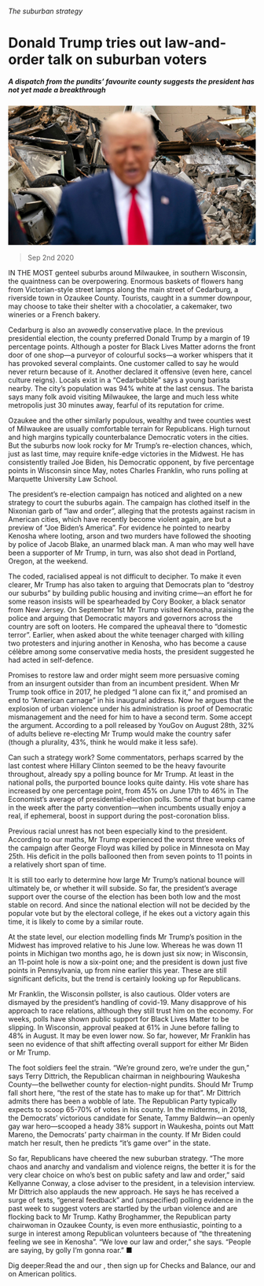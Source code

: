 ###### The suburban strategy

# Donald Trump tries out law-and-order talk on suburban voters 

##### A dispatch from the pundits’ favourite county suggests the president has not yet made a breakthrough 

![image](images/20200905_USP001.jpg) 

> Sep 2nd 2020 

IN THE MOST genteel suburbs around Milwaukee, in southern Wisconsin, the quaintness can be overpowering. Enormous baskets of flowers hang from Victorian-style street lamps along the main street of Cedarburg, a riverside town in Ozaukee County. Tourists, caught in a summer downpour, may choose to take their shelter with a chocolatier, a cakemaker, two wineries or a French bakery.

Cedarburg is also an avowedly conservative place. In the previous presidential election, the county preferred Donald Trump by a margin of 19 percentage points. Although a poster for Black Lives Matter adorns the front door of one shop—a purveyor of colourful socks—a worker whispers that it has provoked several complaints. One customer called to say he would never return because of it. Another declared it offensive (even here, cancel culture reigns). Locals exist in a “Cedarbubble” says a young barista nearby. The city’s population was 94% white at the last census. The barista says many folk avoid visiting Milwaukee, the large and much less white metropolis just 30 minutes away, fearful of its reputation for crime.


Ozaukee and the other similarly populous, wealthy and twee counties west of Milwaukee are usually comfortable terrain for Republicans. High turnout and high margins typically counterbalance Democratic voters in the cities. But the suburbs now look rocky for Mr Trump’s re-election chances, which, just as last time, may require knife-edge victories in the Midwest. He has consistently trailed Joe Biden, his Democratic opponent, by five percentage points in Wisconsin since May, notes Charles Franklin, who runs polling at Marquette University Law School.

The president’s re-election campaign has noticed and alighted on a new strategy to court the suburbs again. The campaign has clothed itself in the Nixonian garb of “law and order”, alleging that the protests against racism in American cities, which have recently become violent again, are but a preview of “Joe Biden’s America”. For evidence he pointed to nearby Kenosha where looting, arson and two murders have followed the shooting by police of Jacob Blake, an unarmed black man. A man who may well have been a supporter of Mr Trump, in turn, was also shot dead in Portland, Oregon, at the weekend. 

The coded, racialised appeal is not difficult to decipher. To make it even clearer, Mr Trump has also taken to arguing that Democrats plan to “destroy our suburbs” by building public housing and inviting crime—an effort he for some reason insists will be spearheaded by Cory Booker, a black senator from New Jersey. On September 1st Mr Trump visited Kenosha, praising the police and arguing that Democratic mayors and governors across the country are soft on looters. He compared the upheaval there to “domestic terror”. Earlier, when asked about the white teenager charged with killing two protesters and injuring another in Kenosha, who has become a cause célèbre among some conservative media hosts, the president suggested he had acted in self-defence.

Promises to restore law and order might seem more persuasive coming from an insurgent outsider than from an incumbent president. When Mr Trump took office in 2017, he pledged “I alone can fix it,” and promised an end to “American carnage” in his inaugural address. Now he argues that the explosion of urban violence under his administration is proof of Democratic mismanagement and the need for him to have a second term. Some accept the argument. According to a poll released by YouGov on August 28th, 32% of adults believe re-electing Mr Trump would make the country safer (though a plurality, 43%, think he would make it less safe).

Can such a strategy work? Some commentators, perhaps scarred by the last contest where Hillary Clinton seemed to be the heavy favourite throughout, already spy a polling bounce for Mr Trump. At least in the national polls, the purported bounce looks quite dainty. His vote share has increased by one percentage point, from 45% on June 17th to 46% in The Economist’s average of presidential-election polls. Some of that bump came in the week after the party convention—when incumbents usually enjoy a real, if ephemeral, boost in support during the post-coronation bliss.

Previous racial unrest has not been especially kind to the president. According to our maths, Mr Trump experienced the worst three weeks of the campaign after George Floyd was killed by police in Minnesota on May 25th. His deficit in the polls ballooned then from seven points to 11 points in a relatively short span of time.

It is still too early to determine how large Mr Trump’s national bounce will ultimately be, or whether it will subside. So far, the president’s average support over the course of the election has been both low and the most stable on record. And since the national election will not be decided by the popular vote but by the electoral college, if he ekes out a victory again this time, it is likely to come by a similar route.

At the state level, our election modelling finds Mr Trump’s position in the Midwest has improved relative to his June low. Whereas he was down 11 points in Michigan two months ago, he is down just six now; in Wisconsin, an 11-point hole is now a six-point one; and the president is down just five points in Pennsylvania, up from nine earlier this year. These are still significant deficits, but the trend is certainly looking up for Republicans.

Mr Franklin, the Wisconsin pollster, is also cautious. Older voters are dismayed by the president’s handling of covid-19. Many disapprove of his approach to race relations, although they still trust him on the economy. For weeks, polls have shown public support for Black Lives Matter to be slipping. In Wisconsin, approval peaked at 61% in June before falling to 48% in August. It may be even lower now. So far, however, Mr Franklin has seen no evidence of that shift affecting overall support for either Mr Biden or Mr Trump.

The foot soldiers feel the strain. “We’re ground zero, we’re under the gun,” says Terry Dittrich, the Republican chairman in neighbouring Waukesha County—the bellwether county for election-night pundits. Should Mr Trump fall short here, “the rest of the state has to make up for that”. Mr Dittrich admits there has been a wobble of late. The Republican Party typically expects to scoop 65-70% of votes in his county. In the midterms, in 2018, the Democrats’ victorious candidate for Senate, Tammy Baldwin—an openly gay war hero—scooped a heady 38% support in Waukesha, points out Matt Mareno, the Democrats’ party chairman in the county. If Mr Biden could match her result, then he predicts “it’s game over” in the state.

So far, Republicans have cheered the new suburban strategy. “The more chaos and anarchy and vandalism and violence reigns, the better it is for the very clear choice on who’s best on public safety and law and order,” said Kellyanne Conway, a close adviser to the president, in a television interview. Mr Dittrich also applauds the new approach. He says he has received a surge of texts, “general feedback” and (unspecified) polling evidence in the past week to suggest voters are startled by the urban violence and are flocking back to Mr Trump. Kathy Broghammer, the Republican party chairwoman in Ozaukee County, is even more enthusiastic, pointing to a surge in interest among Republican volunteers because of “the threatening feeling we see in Kenosha”. “We love our law and order,” she says. “People are saying, by golly I’m gonna roar.” ■

Dig deeper:Read the  and our , then sign up for Checks and Balance, our  and  on American politics.

